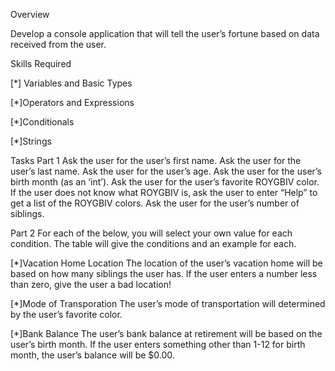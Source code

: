 Overview





Develop a console application that will tell the user’s fortune based on data received from the user.





Skills Required





[*] Variables and Basic Types





[*]Operators and Expressions





[*]Conditionals





[*]Strings





Tasks
Part 1
Ask the user for the user’s first name.
Ask the user for the user’s last name.
Ask the user for the user’s age.
Ask the user for the user’s birth month (as an ‘int’).
Ask the user for the user’s favorite ROYGBIV color.
If the user does not know what ROYGBIV is, ask the user to enter “Help” to get a list of the ROYGBIV colors.
Ask the user for the user’s number of siblings.




Part 2
For each of the below, you will select your own value for each condition. The table will give the conditions and an example for each.


[*]Vacation Home Location
The location of the user’s vacation home will be based on how many siblings the user has. If the user enters a number less than zero, give the user a bad location!


[*]Mode of Transporation
The user’s mode of transportation will determined by the user’s favorite color.



[*]Bank Balance
The user’s bank balance at retirement will be based on the user’s birth month. If the user enters something other than 1-12 for birth month, the user’s balance will be $0.00.


